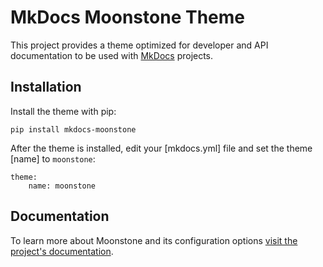 # MkDocs Moonstone Theme

This project provides a theme optimized for developer and API documentation to be used with [MkDocs](https://www.mkdocs.org/) projects.

## Installation

Install the theme with pip:

    pip install mkdocs-moonstone

After the theme is installed, edit your [mkdocs.yml] file and set the theme
[name] to `moonstone`:

    theme:
        name: moonstone

## Documentation

To learn more about Moonstone and its configuration options [visit the project's documentation](https://byrnereese.github.io/mkdocs-moonstone/).
